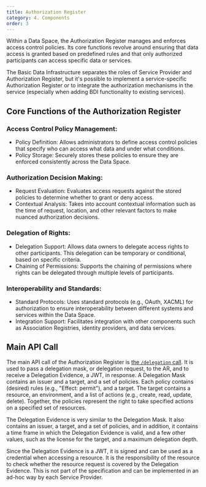 ```yaml
---
title: Authorization Register
category: 4. Components
order: 3
---
```


Within a Data Space, the Authorization Register manages and enforces access control policies. Its core functions revolve around ensuring that data access is granted based on predefined rules and that only authorized participants can access specific data or services.

The Basic Data Infrastructure separates the roles of Service Provider and Authorization Register, but it's possible to implement a service-specific Authorization Register or to integrate the authorization mechanisms in the service (especially when adding BDI functionality to existing services).

## Core Functions of the Authorization Register

### Access Control Policy Management:

- Policy Definition: Allows administrators to define access control policies that specify who can access what data and under what conditions.
- Policy Storage: Securely stores these policies to ensure they are enforced consistently across the Data Space.

### Authorization Decision Making:

- Request Evaluation: Evaluates access requests against the stored policies to determine whether to grant or deny access.
- Contextual Analysis: Takes into account contextual information such as the time of request, location, and other relevant factors to make nuanced authorization decisions.

### Delegation of Rights:

- Delegation Support: Allows data owners to delegate access rights to other participants. This delegation can be temporary or conditional, based on specific criteria.
- Chaining of Permissions: Supports the chaining of permissions where rights can be delegated through multiple levels of participants.

### Interoperability and Standards:

- Standard Protocols: Uses standard protocols (e.g., OAuth, XACML) for authorization to ensure interoperability between different systems and services within the Data Space.
- Integration Support: Facilitates integration with other components such as Association Registries, identity providers, and data services.

## Main API Call

The main API call of the Authorization Register is [the `/delegation` call](https://dev.ishare.eu/authorisation-registry-role/delegation-endpoint). It is used to pass a delegation mask, or delegation request, to the AR, and to receive a Delegation Evidence, a JWT, in response. A Delegation Mask contains an issuer and a target, and a set of policies. Each policy contains (desired) rules (e.g., "Effect: permit"), and a target. The target contains a resource, an environment, and a list of actions (e.g., create, read, update, delete). Together, the policies represent the right to take specified actions on a specified set of resources.

The Delegation Evidence is very similar to the Delegation Mask. It also contains an issuer, a target, and a set of policies, and in addition, it contains a time frame in which the Delegation Evidence is valid, and a few other values, such as the license for the target, and a maximum delegation depth.

Since the Delegation Evidence is a JWT, it is signed and can be used as a credential when accessing a resource. It is the responsibility of the resource to check whether the resource request is covered by the Delegation Evidence. This is not part of the specification and can be implemented in an ad-hoc way by each Service Provider.
